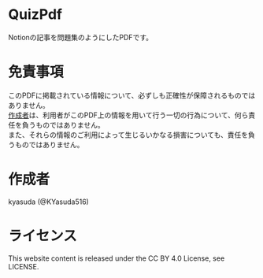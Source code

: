# QuizPdf
Notionの記事を問題集のようにしたPDFです。


# 免責事項
このPDFに掲載されている情報について、必ずしも正確性が保障されるものではありません。  
[作成者](#作成者 "作成者")は、利用者がこのPDF上の情報を用いて行う一切の行為について、何ら責任を負うものではありません。  
また、それらの情報のご利用によって生じるいかなる損害についても、責任を負うものではありません。

# 作成者
kyasuda (@KYasuda516)

# ライセンス
This website content is released under the CC BY 4.0 License, see LICENSE.
